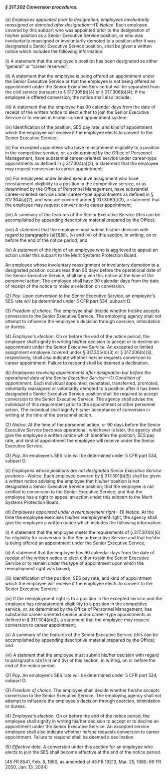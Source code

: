 ##### § 317.302 Conversion procedures. #####

(a) *Employees appointed prior to designation; employees involuntarily reassigned or demoted after designation*—(1) *Notice.* Each employee covered by this subpart who was appointed prior to the designation of his/her position as a Senior Executive Service position, or who was involuntarily reassigned or involuntarily demoted to a position after it was designated a Senior Executive Service position, shall be given a written notice which includes the following information:

(i) A statement that the employee's position has been designated as either “general” or “career reserved”;

(ii) A statement that the employee is being offered an appointment under the Senior Executive Service or that the employee is not being offered an appointment under the Senior Executive Service but will be separated from the civil service pursuant to § 317.305(b)(4) or § 317.306(b)(4); If the employee is offered conversion, the notice shall also include:

(iii) A statement that the employee has 90 calendar days from the date of receipt of the written notice to elect either to join the Senior Executive Service or to remain in his/her current appointment system;

(iv) Identification of the position, SES pay rate, and kind of appointment which the employee will receive if the employee elects to convert to the Senior Executive Service;

(v) For excepted appointees who have reinstatement eligibility to a position in the competitive service, or, as determined by the Office of Personnel Management, have substantial career-oriented service under career-type appointments as defined in § 317.304(a)(2), a statement that the employee may request conversion to career appointment;

(vi) For employees under limited executive assignment who have reinstatement eligibility to a position in the competitive service, or as determined by the Office of Personnel Management, have substantial career-oriented service under career-type appointments as defined in § 317.304(a)(2), and who are covered under § 317.306(b)(3), a statement that the employee may request conversion to career appointment;

(vii) A summary of the features of the Senior Executive Service (this can be accomplished by appending descriptive material prepared by the Office);

(viii) A statement that the employee must submit his/her decision with regard to paragraphs (a)(1)(iii), (v) and (vi) of this section, in writing, on or before the end of the notice period; and

(ix) A statement of the right of an employee who is aggrieved to appeal an action under this subpart to the Merit Systems Protection Board.

An employee whose involuntary reassignment or involuntary demotion to a designated position occurs less than 90 days before the operational date of the Senior Executive Service, shall be given this notice at the time of the personnel action. The employee shall have 90 calendar days from the date of receipt of the notice to make an election on conversion.

(2) *Pay.* Upon conversion to the Senior Executive Service, an employee's SES rate will be determined under 5 CFR part 534, subpart D.

(3) *Freedom of choice.* The employee shall decide whether he/she accepts conversion to the Senior Executive Service. The employing agency shall not attempt to influence the employee's decision through coercion, intimidation or duress.

(4) *Employee's election.* On or before the end of the notice period, the employee shall signify in writing his/her decision to accept or to decline an appointment under the Senior Executive Service. An excepted or limited assignment employee covered under § 317.305(b)(3) or § 317.306(b)(3), respectively, shall also indicate whether he/she requests conversion to career appointment. Failure to respond shall be deemed a declination.

(b) *Employees receiving appointments after designation but before the operational date of the Senior Executive Service*—(1) *Condition of appointment.* Each individual appointed, reinstated, transferred, promoted, voluntarily reassigned or voluntarily demoted to a position after it has been designated a Senior Executive Service position shall be required to accept conversion to the Senior Executive Service. The agency shall advise the individual of this requirement prior to the appointment or other personnel action. The individual shall signify his/her acceptance of conversion in writing at the time of the personnel action.

(2) *Notice.* At the time of the personnel action, or 90 days before the Senior Executive Service becomes operational, whichever is later, the agency shall give the employee a written notice which identifies the position, SES pay rate, and kind of appointment the employee will receive under the Senior Executive Service.

(3) *Pay.* An employee's SES rate will be determined under 5 CFR part 534, subpart D.

(c) *Employees whose positions are not designated Senior Executive Service positions—Notice.* Each employee covered by § 317.301(b)(5) shall be given a written notice advising the employee that his/her position is not designated a Senior Executive Service position; that the employee is not entitled to conversion to the Senior Executive Service; and that the employee has a right to appeal an action under this subpart to the Merit Systems Protection Board.

(d) *Employees appointed under a reemployment right*—(1) *Notice.* At the time the employee exercises his/her reemployment right, the agency shall give the employee a written notice which includes the following information:

(i) A statement that the employee meets the requirements of § 317.301(b)(6) for eligibility for conversion to the Senior Executive Service and that he/she is being offered an appointment under the Senior Executive Service;

(ii) A statement that the employee has 90 calendar days from the date of receipt of the written notice to elect either to join the Senior Executive Service or to remain under the type of appointment upon which the reemployment right was based;

(iii) Identification of the position, SES pay rate, and kind of appointment which the employee will receive if the employee elects to convert to the Senior Executive Service;

(iv) If the reemployment right is to a position in the excepted service and the employee has reinstatement eligibility to a position in the competitive service, or, as determined by the Office of Personnel Management, has substantial career-oriented service under career-type appointments as defined in § 317.304(a)(2), a statement that the employee may request conversion to career appointment;

(v) A summary of the features of the Senior Executive Service (this can be accomplished by appending descriptive material prepared by the Office); and

(vi) A statment that the employee must submit his/her decision with regard to paragraphs (d)(1)(ii) and (iv) of this section, in writing, on or before the end of the notice period.

(2) *Pay.* An employee's SES rate will be determined under 5 CFR part 534, subpart D.

(3) *Freedom of choice.* The employee shall decide whether he/she accepts conversion to the Senior Executive Service. The employing agency shall not attempt to influence the employee's decision through coercion, intimidation or duress.

(4) *Employee's election.* On or before the end of the notice period, the employee shall signify in writing his/her decision to accept or to decline an appointment under the Senior Executive Service. An excepted service employee shall also indicate whether he/she requests conversion to career appointment. Failure to respond shall be deemed a declination.

(5) *Effective date.* A conversion under this section for an employee who elects to join the SES shall become effective at the end of the notice period.

[45 FR 8541, Feb. 8, 1980, as amended at 45 FR 19213, Mar. 25, 1980; 69 FR 2050, Jan. 13, 2004]